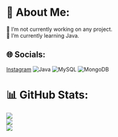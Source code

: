 # 💫 About Me:
🔭 I’m not currently working on any project.<br>🌱 I’m currently learning Java.


## 🌐 Socials:
[Instagram](https://www.instagram.com/admitiendo)
![Java](https://img.shields.io/badge/java-%23ED8B00.svg?style=for-the-badge&logo=java&logoColor=white) ![MySQL](https://img.shields.io/badge/mysql-%2300f.svg?style=for-the-badge&logo=mysql&logoColor=white) ![MongoDB](https://img.shields.io/badge/MongoDB-%234ea94b.svg?style=for-the-badge&logo=mongodb&logoColor=white)

# 📊 GitHub Stats:
![](https://github-readme-stats.vercel.app/api?username=LSoofiaa&theme=blueberry&hide_border=false&include_all_commits=true&count_private=true)<br/>
![](https://github-readme-streak-stats.herokuapp.com/?user=LSoofiaa&theme=blueberry&hide_border=false)<br/>
![](https://github-readme-stats.vercel.app/api/top-langs/?username=LSoofiaa&theme=blueberry&hide_border=false&include_all_commits=true&count_private=true&layout=compact)
